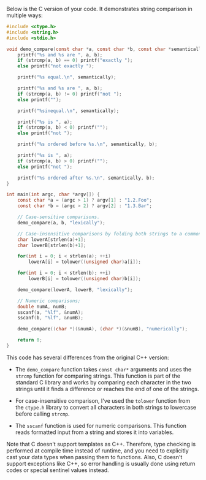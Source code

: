 Below is the C version of your code. It demonstrates string comparison in multiple ways:

```c
#include <ctype.h>
#include <string.h>
#include <stdio.h>

void demo_compare(const char *a, const char *b, const char *semantically) {
    printf("%s and %s are ", a, b);
    if (strcmp(a, b) == 0) printf("exactly ");
    else printf("not exactly ");

    printf("%s equal.\n", semantically);

    printf("%s and %s are ", a, b);
    if (strcmp(a, b) != 0) printf("not ");
    else printf("");

    printf("%sinequal.\n", semantically);

    printf("%s is ", a);
    if (strcmp(a, b) < 0) printf("");
    else printf("not ");

    printf("%s ordered before %s.\n", semantically, b);

    printf("%s is ", a);
    if (strcmp(a, b) > 0) printf("");
    else printf("not ");

    printf("%s ordered after %s.\n", semantically, b);
}

int main(int argc, char *argv[]) {
    const char *a = (argc > 1) ? argv[1] : "1.2.Foo";
    const char *b = (argc > 2) ? argv[2] : "1.3.Bar";

    // Case-sensitive comparisons.
    demo_compare(a, b, "lexically");

    // Case-insensitive comparisons by folding both strings to a common case.
    char lowerA[strlen(a)+1];
    char lowerB[strlen(b)+1];

    for(int i = 0; i < strlen(a); ++i) 
        lowerA[i] = tolower((unsigned char)a[i]);

    for(int i = 0; i < strlen(b); ++i)
        lowerB[i] = tolower((unsigned char)b[i]);

    demo_compare(lowerA, lowerB, "lexically");

    // Numeric comparisons;
    double numA, numB;
    sscanf(a, "%lf", &numA);
    sscanf(b, "%lf", &numB);

    demo_compare((char *)(&numA), (char *)(&numB), "numerically");

    return 0;
}
```
This code has several differences from the original C++ version:

- The `demo_compare` function takes `const char*` arguments and uses the `strcmp` function for comparing strings. This function is part of the standard C library and works by comparing each character in the two strings until it finds a difference or reaches the end of one of the strings.
  
- For case-insensitive comparison, I've used the `tolower` function from the `ctype.h` library to convert all characters in both strings to lowercase before calling `strcmp`.

- The `sscanf` function is used for numeric comparisons. This function reads formatted input from a string and stores it into variables.

Note that C doesn't support templates as C++. Therefore, type checking is performed at compile time instead of runtime, and you need to explicitly cast your data types when passing them to functions. Also, C doesn't support exceptions like C++, so error handling is usually done using return codes or special sentinel values instead.
